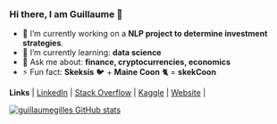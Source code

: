 ### Hi there, I am Guillaume 👋

- 🔭 I’m currently working on a **NLP project to determine investment strategies**.
- 🌱 I’m currently learning: **data science**
- 💬 Ask me about: **finance, cryptocurrencies, economics**
- ⚡ Fun fact: **Skeksis** 🐦 + **Maine Coon** 🐈 = **skekCoon**

**Links** 
| [LinkedIn](https://www.linkedin.com/in/guillaumegilles/)
| [Stack Overflow](https://stackoverflow.com/users/11488808/guillaume-gilles)
| [Kaggle](https://www.kaggle.com/guillaumegilles)
| [Website](https://guillaumegilles.com) |

[![guillaumegilles GitHub stats](https://github-readme-stats.vercel.app/api?username=guillaumegilles)](https://github.com/guillaumegilles/github-readme-stats)
